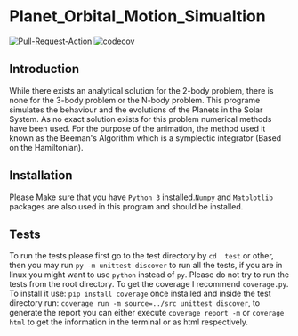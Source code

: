 # Planet_Orbital_Motion_Simualtion
[![Pull-Request-Action](https://github.com/pmorande27/Planet_Orbital_Motion_Simualtion/actions/workflows/workfon_pull_request.yml/badge.svg)](https://github.com/pmorande27/Planet_Orbital_Motion_Simualtion/actions/workflows/workfon_pull_request.yml) 
[![codecov](https://codecov.io/gh/pmorande27/Planet_Orbital_Motion_Simualtion/branch/master/graph/badge.svg)](https://codecov.io/gh/pmorande27/Planet_Orbital_Motion_Simualtion)
## Introduction
While there exists an analytical solution for the 2-body problem, there is none for the 3-body problem or the N-body problem. This programe simulates the behaviour and the evolutions of the Planets in the Solar System. As no exact solution exists for this problem numerical methods have been used. For the purpose of the animation, the method used it known as the Beeman's Algorithm which is a symplectic integrator (Based on the Hamiltonian).
## Installation
Please Make sure that you have `Python 3` installed.`Numpy` and `Matplotlib` packages are also used in this program and should be installed.
## Tests
To run the tests please first go to the test directory by `cd  test` or other, then you may run `py -m unittest discover` to run all the tests, if you are in linux you might want to use `python` instead of `py`.
Please do not try to run the tests from the root directory.
To get the coverage I recommend `coverage.py`. To install it use: `pip install coverage` once installed and inside the test directory run: `coverage run -m source=../src unittest discover`, to generate the report you can either execute `coverage report -m` or `coverage html` to get the information in the terminal or as html respectively.
